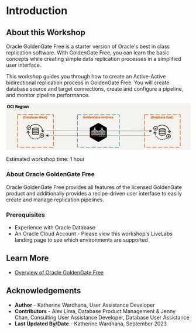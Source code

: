 # Introduction

## About this Workshop

Oracle GoldenGate Free is a starter version of Oracle's best in class replication software. With GoldenGate Free, you can learn the basic concepts while creating simple data replication processes in a simplified user interface.

This workshop guides you through how to create an Active-Active bidirectional replication process in GoldenGate Free. You will create database source and target connections, create and configure a pipeline, and monitor pipeline performance.

   ![Confirmation details](./images/active-active.png " ")

Estimated workshop time: 1 hour

### About Oracle GoldenGate Free

Oracle GoldenGate Free provides all features of the licensed GoldenGate product and additionally provides a recipe-driven user interface to easily create and manage replication pipelines. 

### Prerequisites

* Experience with Oracle Database
* An Oracle Cloud Account - Please view this workshop's LiveLabs landing page to see which environments are supported

## Learn More

* [Overview of Oracle GoldenGate Free](https://docs-uat.us.oracle.com/en/middleware/goldengate/free/21/uggfe/what-is-goldengate-free.html#GUID-D4BFD976-AA02-4D0B-B22D-B00254F3A6C4)

## Acknowledgements

* **Author** - Katherine Wardhana, User Assistance Developer
* **Contributors** -  Alex Lima, Database Product Management & Jenny Chan, Consulting User Assistance Developer, Database User Assistance 
* **Last Updated By/Date** - Katherine Wardhana, September 2023
